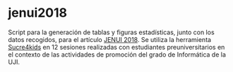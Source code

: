 # jenui2018
Script para la generación de tablas y figuras estadísticas, junto con los datos recogidos, para el artículo [JENUI 2018](http://jenui2018.uoc.edu/). Se utiliza la herramienta [Sucre4kids](http://www.sucre.uji.es/) en 12 sesiones realizadas con estudiantes preuniversitarios en el contexto de las actividades de promoción del grado de Informática de la UJI.
